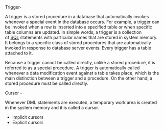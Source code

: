 
Trigger-

A trigger is a stored procedure in a database that automatically invokes whenever a special event in the database occurs. For example, a trigger can be invoked when a row is inserted into a specified table or when specific table columns are updated. In simple words, a trigger is a collection of [SQL](https://www.geeksforgeeks.org/sql-tutorial) statements with particular names that are stored in system memory. It belongs to a specific class of stored procedures that are automatically invoked in response to database server events. Every trigger has a table attached to it.

Because a trigger cannot be called directly, unlike a stored procedure, it is referred to as a special procedure. A trigger is automatically called whenever a data modification event against a table takes place, which is the main distinction between a trigger and a procedure. On the other hand, a stored procedure must be called directly.

Cursor -

Whenever DML statements are executed, a temporary work area is created in the system memory and it is called a cursor.
- Implicit cursors 
- Explicit cursors